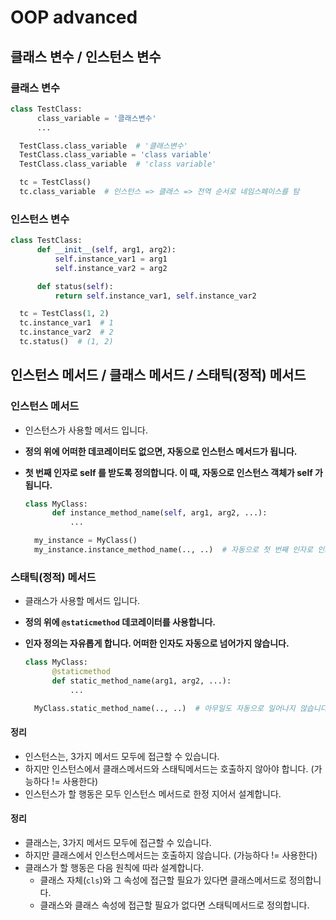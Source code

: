 # OOP advanced

## 클래스 변수 / 인스턴스 변수

### 클래스 변수

```python
class TestClass:
      class_variable = '클래스변수'
      ...

  TestClass.class_variable  # '클래스변수'
  TestClass.class_variable = 'class variable'
  TestClass.class_variable  # 'class variable'

  tc = TestClass()
  tc.class_variable  # 인스턴스 => 클래스 => 전역 순서로 네임스페이스를 탐
```



### 인스턴스 변수

```python
class TestClass:
      def __init__(self, arg1, arg2):
          self.instance_var1 = arg1
          self.instance_var2 = arg2

      def status(self):
          return self.instance_var1, self.instance_var2   

  tc = TestClass(1, 2)
  tc.instance_var1  # 1
  tc.instance_var2  # 2
  tc.status()  # (1, 2)
```



## 인스턴스 메서드 / 클래스 메서드 / 스태틱(정적) 메서드

### 인스턴스 메서드

- 인스턴스가 사용할 메서드 입니다.

- **정의 위에 어떠한 데코레이터도 없으면, 자동으로 인스턴스 메서드가 됩니다.**

- **첫 번째 인자로 self 를 받도록 정의합니다. 이 때, 자동으로 인스턴스 객체가 self 가 됩니다.**

  ```python
  class MyClass:
        def instance_method_name(self, arg1, arg2, ...):
            ...
  
    my_instance = MyClass()
    my_instance.instance_method_name(.., ..)  # 자동으로 첫 번째 인자로 인스턴스(my_instance)가 들어갑니다.
  ```

### 스태틱(정적) 메서드

* 클래스가 사용할 메서드 입니다.

* **정의 위에 `@staticmethod` 데코레이터를 사용합니다.**

* **인자 정의는 자유롭게 합니다. 어떠한 인자도 자동으로 넘어가지 않습니다.**

  ```python
  class MyClass:
        @staticmethod
        def static_method_name(arg1, arg2, ...):
            ...
  
    MyClass.static_method_name(.., ..)  # 아무일도 자동으로 일어나지 않습니다.
  ```

  

#### 정리

- 인스턴스는, 3가지 메서드 모두에 접근할 수 있습니다.
- 하지만 인스턴스에서 클래스메서드와 스태틱메서드는 호출하지 않아야 합니다. (가능하다 != 사용한다)
- 인스턴스가 할 행동은 모두 인스턴스 메서드로 한정 지어서 설계합니다.



#### 정리

- 클래스는, 3가지 메서드 모두에 접근할 수 있습니다.
- 하지만 클래스에서 인스턴스메서드는 호출하지 않습니다. (가능하다 != 사용한다)
- 클래스가 할 행동은 다음 원칙에 따라 설계합니다.
  - 클래스 자체(`cls`)와 그 속성에 접근할 필요가 있다면 클래스메서드로 정의합니다.
  - 클래스와 클래스 속성에 접근할 필요가 없다면 스태틱메서드로 정의합니다.



